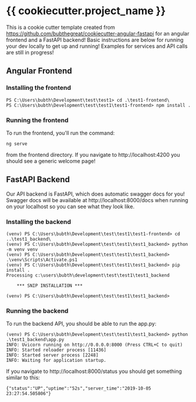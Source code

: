 # {{ cookiecutter.project_name }}

This is a cookie cutter template created from https://github.com/bubthegreat/cookiecutter-angular-fastapi for an angular frontend and a FastAPI backend!  Basic instructions are below for running your dev locally to get up and
running!  Examples for services and API calls are still in progress!


## Angular Frontend

### Installing the frontend

```
PS C:\Users\bubth\Development\test\test1> cd .\test1-frontend\
PS C:\Users\bubth\Development\test\test1\test1-frontend> npm install . 
```

### Running the frontend

To run the frontend, you'll run the command:

`ng serve`

from the frontend directory.  If you navigate to http://localhost:4200 you should see a generic welcome page!

## FastAPI Backend

Our API backend is FastAPI, which does automatic swagger docs for you!  Swagger docs will be available at http://localhost:8000/docs when running on your localhost so you can see what they look like.

### Installing the backend

```
(venv) PS C:\Users\bubth\Development\test\test1\test1-frontend> cd ..\test1_backend\
(venv) PS C:\Users\bubth\Development\test\test1\test1_backend> python -m venv venv
(venv) PS C:\Users\bubth\Development\test\test1\test1_backend> .\venv\Scripts\Activate.ps1
(venv) PS C:\Users\bubth\Development\test\test1\test1_backend> pip install .
Processing c:\users\bubth\development\test\test1\test1_backend

    *** SNIP INSTALLATION ***

(venv) PS C:\Users\bubth\Development\test\test1\test1_backend>
```

### Running the backend

To run the backend API, you should be able to run the app.py:

```
(venv) PS C:\Users\bubth\Development\test\test1\test1_backend> python .\test1_backend\app.py
INFO: Uvicorn running on http://0.0.0.0:8000 (Press CTRL+C to quit)
INFO: Started reloader process [11436]
INFO: Started server process [2248]
INFO: Waiting for application startup.
```

If you navigate to http://localhost:8000/status you should get something similar to this:

`{"status":"UP","uptime":"52s","server_time":"2019-10-05 23:27:54.505806"}`
